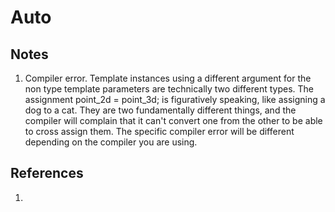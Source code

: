 # Auto

## Notes
1. Compiler error. Template instances using a different argument for the non type template parameters are technically two different types. The assignment point_2d = point_3d; is figuratively speaking, like assigning a dog to a cat. They are two fundamentally different things, and the compiler will complain that it can't convert one from the other to be able to cross assign them. The specific compiler error will be different depending on the compiler you are using.

## References

1. 

